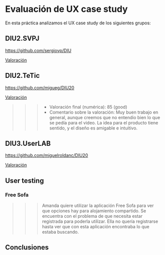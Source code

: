 # Evaluación de UX case study

En esta práctica analizamos el UX case study de los siguientes grupos:

## DIU2.SVPJ
https://github.com/sergiovp/DIU

[Valoración](https://github.com/Josalmer/DIU3_Workers/blob/master/P4/DIU2.SVPJ_case_review.ods)

## DIU2.TeTic
https://github.com/migueg/DIU20

[Valoración](https://github.com/Josalmer/DIU3_Workers/blob/master/P4/DIU2.TeTic_case_review.ods)
>>> - Valoración final (numérica): 85 (good)
>>> - Comentario sobre la valoración: Muy buen trabajo en general, aunque creemos que no entendio bien lo que se pedía para el video. La idea para el producto tiene sentido, y el diseño es amigable e intuitivo.

## DIU3.UserLAB
https://github.com/miguelroldanc/DIU20

[Valoración](https://github.com/Josalmer/DIU3_Workers/blob/master/P4/DIU3.UserLAB_case_review.ods)

## User testing
### 


### Free Sofa
>>>Amanda quiere utilizar la aplicación Free Sofa para ver que opciones hay para alojamiento compartido. Se encuentra con el problema de que necesita estar registrada para poderla utilizar. Ella no quería registrarse hasta ver que con esta aplicación encontraba lo que estaba buscando.

### 


## Conclusiones
